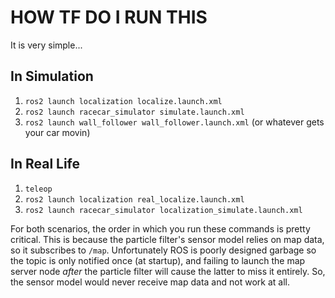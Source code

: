 # HOW TF DO I RUN THIS
It is very simple...

## In Simulation
1. `ros2 launch localization localize.launch.xml`
2. `ros2 launch racecar_simulator simulate.launch.xml`
3. `ros2 launch wall_follower wall_follower.launch.xml` (or whatever gets your car movin)

## In Real Life
1. `teleop`
2. `ros2 launch localization real_localize.launch.xml`
3. `ros2 launch racecar_simulator localization_simulate.launch.xml`

For both scenarios, the order in which you run these commands is pretty critical. This is because the particle filter's sensor model relies on map data, so it subscribes to `/map`. Unfortunately ROS is poorly designed garbage so the topic is only notified once (at startup), and failing to launch the map server node _after_ the particle filter will cause the latter to miss it entirely. So, the sensor model would never receive map data and not work at all.